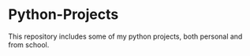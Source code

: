 # Python-Projects

This repository includes some of my python projects, both personal and from school.
